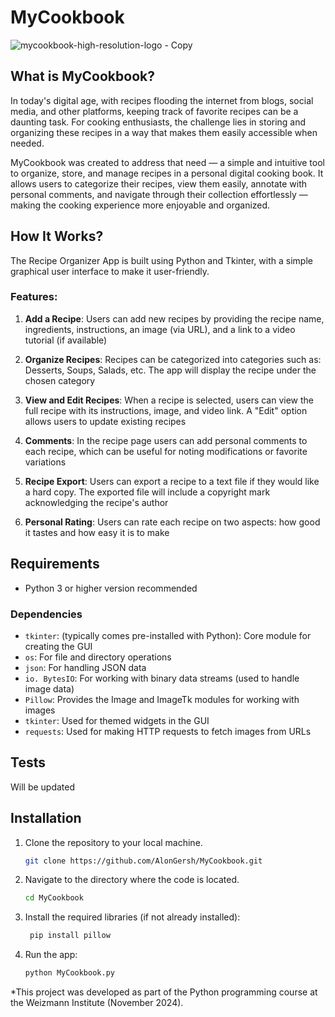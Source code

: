 # MyCookbook

![mycookbook-high-resolution-logo - Copy](https://github.com/user-attachments/assets/25de0d9d-e336-456b-9006-bffb237e16b5)

## What is MyCookbook?
In today's digital age, with recipes flooding the internet from blogs, social media, and other platforms, keeping track of favorite recipes can be a daunting task. For cooking enthusiasts, the challenge lies in storing and organizing these recipes in a way that makes them easily accessible when needed.

MyCookbook was created to address that need — a simple and intuitive tool to organize, store, and manage recipes in a personal digital cooking book. It allows users to categorize their recipes, view them easily, annotate with personal comments, and navigate through their collection effortlessly — making the cooking experience more enjoyable and organized.

## How It Works?
The Recipe Organizer App is built using Python and Tkinter, with a simple graphical user interface to make it user-friendly.

### Features:
1. **Add a Recipe**: Users can add new recipes by providing the recipe name, ingredients, instructions, an image (via URL), and a link to a video tutorial (if available)
  
2. **Organize Recipes**: Recipes can be categorized into categories such as: Desserts, Soups, Salads, etc. The app will display the recipe under the chosen category

3. **View and Edit Recipes**: When a recipe is selected, users can view the full recipe with its instructions, image, and video link. A "Edit" option allows users to update existing recipes

4. **Comments**: In the recipe page users can add personal comments to each recipe, which can be useful for noting modifications or favorite variations

5. **Recipe Export**: Users can export a recipe to a text file if they would like a hard copy. The exported file will include a copyright mark acknowledging the recipe's author

6. **Personal Rating**: Users can rate each recipe on two aspects: how good it tastes and how easy it is to make


## Requirements
- Python 3 or higher version recommended

### Dependencies
- `tkinter`: (typically comes pre-installed with Python): Core module for creating the GUI
- `os`: For file and directory operations
- `json`: For handling JSON data
- `io. BytesIO`: For working with binary data streams (used to handle image data)
- `Pillow`: Provides the Image and ImageTk modules for working with images
- `tkinter`: Used for themed widgets in the GUI
- `requests`: Used for making HTTP requests to fetch images from URLs

  
## Tests
Will be updated

  
## Installation
1. Clone the repository to your local machine.
   ```bash
   git clone https://github.com/AlonGersh/MyCookbook.git 

3. Navigate to the directory where the code is located.
   ```bash
   cd MyCookbook

4. Install the required libraries (if not already installed):
   ```bash
    pip install pillow

5. Run the app:
   ```bash
   python MyCookbook.py

*This project was developed as part of the Python programming course at the Weizmann Institute (November 2024).
